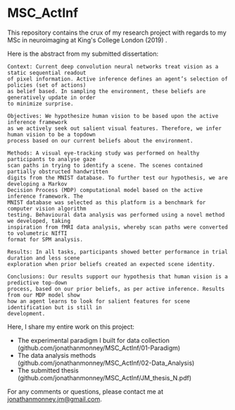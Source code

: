 # MSC_ActInf
This repository contains the crux of my research project with regards to my MSc in neuroimaging at King's College London (2019) .


  Here is the abstract from my submitted dissertation:

    Context: Current deep convolution neural networks treat vision as a static sequential readout
    of pixel information. Active inference defines an agent’s selection of policies (set of actions)
    as belief based. In sampling the environment, these beliefs are generatively update in order
    to minimize surprise.
    
    Objectives: We hypothesize human vision to be based upon the active inference framework
    as we actively seek out salient visual features. Therefore, we infer human vision to be a topdown
    process based on our current beliefs about the environment.
    
    Methods: A visual eye-tracking study was performed on healthy participants to analyse gaze
    scan paths in trying to identify a scene. The scenes contained partially obstructed handwritten
    digits from the MNIST database. To further test our hypothesis, we are developing a Markov
    Decision Process (MDP) computational model based on the active inference framework. The
    MNIST database was selected as this platform is a benchmark for computer vision algorithm
    testing. Behavioural data analysis was performed using a novel method we developed, taking
    inspiration from fMRI data analysis, whereby scan paths were converted to volumetric NIfTI
    format for SPM analysis.
    
    Results: In all tasks, participants showed better performance in trial duration and less scene
    exploration when prior beliefs created an expected scene identity.
    
    Conclusions: Our results support our hypothesis that human vision is a predictive top-down
    process, based on our prior beliefs, as per active inference. Results from our MDP model show
    how an agent learns to look for salient features for scene identification but is still in
    development.
    
   
   
Here, I share my entire work on this project: 

- The experimental paradigm I built for data collection (github.com/jonathanmonney/MSC_ActInf/01-Paradigm)
- The data analysis methods (github.com/jonathanmonney/MSC_ActInf/02-Data_Analysis)
- The submitted thesis (github.com/jonathanmonney/MSC_ActInf/JM_thesis_N.pdf)



For any comments or questions, please contact me at jonathanmonney.jm@gmail.com.
